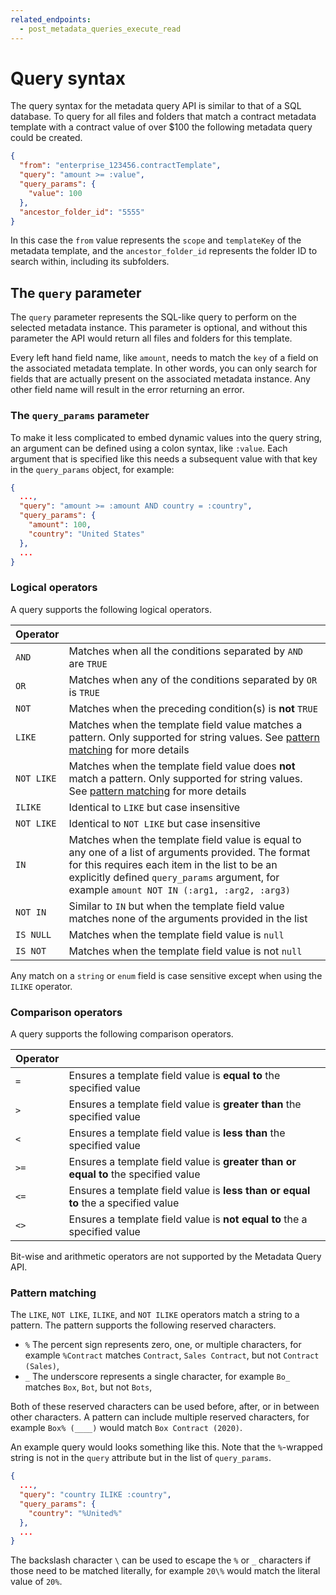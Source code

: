 ```yaml
---
related_endpoints:
  - post_metadata_queries_execute_read
---
```


# Query syntax

The query syntax for the metadata query API is similar to that of a SQL
database. To query for all files and folders that match a contract metadata
template with a contract value of over \$100 the following metadata query could
be created.

```json
{
  "from": "enterprise_123456.contractTemplate",
  "query": "amount >= :value",
  "query_params": {
    "value": 100
  },
  "ancestor_folder_id": "5555"
}
```

In this case the `from` value represents the `scope` and `templateKey` of the
metadata template, and the `ancestor_folder_id` represents the folder ID to
search within, including its subfolders.

## The `query` parameter

The `query` parameter represents the SQL-like query to perform on the selected
metadata instance. This parameter is optional, and without this parameter the
API would return all files and folders for this template.

Every left hand field name, like `amount`, needs to match the `key` of a
field on the associated metadata template. In other words, you can only search
for fields that are actually present on the associated metadata instance. Any
other field name will result in the error returning an error.

### The `query_params` parameter

To make it less complicated to embed dynamic values into the query string, an
argument can be defined using a colon syntax, like `:value`. Each argument that
is specified like this needs a subsequent value with that key in the
`query_params` object, for example:

```json
{
  ...,
  "query": "amount >= :amount AND country = :country",
  "query_params": {
    "amount": 100,
    "country": "United States"
  },
  ...
}
```

### Logical operators

A query supports the following logical operators.

<!-- markdownlint-disable line-length -->

| Operator   |                                                                                                                                                                                                                                                      |
|------------|------------------------------------------------------------------------------------------------------------------------------------------------------------------------------------------------------------------------------------------------------|
| `AND`      | Matches when all the conditions separated by `AND` are `TRUE`                                                                                                                                                                                        |
| `OR`       | Matches when any of the conditions separated by `OR` is `TRUE`                                                                                                                                                                                       |
| `NOT`      | Matches when the preceding condition(s) is **not** `TRUE`                                                                                                                                                                                            |
| `LIKE`     | Matches when the template field value matches a pattern. Only supported for string values. See [pattern matching](#pattern-matching) for more details                                                                                                |
| `NOT LIKE` | Matches when the template field value does **not** match a pattern. Only supported for string values. See [pattern matching](#pattern-matching) for more details                                                                                     |
| `ILIKE`    | Identical to `LIKE` but case insensitive                                                                                                                                                                                                             |
| `NOT LIKE` | Identical to `NOT LIKE` but case insensitive                                                                                                                                                                                                         |
| `IN`       | Matches when the template field value is equal to any one of a list of arguments provided. The format for this requires each item in the list to be an explicitly defined `query_params` argument, for example `amount NOT IN (:arg1, :arg2, :arg3)` |
| `NOT IN`   | Similar to `IN` but when the template field value matches none of the arguments provided in the list                                                                                                                                                 |
| `IS NULL`  | Matches when the template field value is `null`                                                                                                                                                                                                      |  |
| `IS NOT`   | Matches when the template field value is not `null`                                                                                                                                                                                                  |  |

<!-- markdownlint-enable line-length -->

<Message notice>

Any match on a `string` or `enum` field is case sensitive except when using
the `ILIKE` operator.

</Message>

### Comparison operators

A query supports the following comparison operators.

<!-- markdownlint-disable line-length -->

| Operator |                                                                                      |
|----------|--------------------------------------------------------------------------------------|
| `=`      | Ensures a template field value is **equal to** the specified value                   |
| `>`      | Ensures a template field value is **greater than** the specified value               |
| `<`      | Ensures a template field value is **less than** the specified value                  |
| `>=`     | Ensures a template field value is **greater than or equal to** the specified value   |
| `<=`     | Ensures a template field value is **less than or equal to** the a specified value    |
| `<>`     | Ensures a template field value is **not equal to** the a specified value             |

<!-- markdownlint-enable line-length -->

<Message warning>
  Bit-wise and arithmetic operators are not supported by the Metadata Query API.
</Message>

### Pattern matching

The `LIKE`, `NOT LIKE`, `ILIKE`, and `NOT ILIKE` operators match a string
to a pattern. The pattern supports the following reserved characters.

- `%` The percent sign represents zero, one, or multiple characters, for example
  `%Contract` matches `Contract`, `Sales Contract`, but not `Contract (Sales)`,
- `_` The underscore represents a single character, for example
  `Bo_` matches `Box`, `Bot`, but not `Bots`,

Both of these reserved characters can be used before, after, or in between other
characters. A pattern can include multiple reserved characters, for example
`Box% (____)` would match `Box Contract (2020)`.

An example query would looks something like this. Note that the `%`-wrapped
string is not in the `query` attribute but in the list of `query_params`. 

```json
{
  ...,
  "query": "country ILIKE :country",
  "query_params": {
    "country": "%United%"
  },
  ...
}
```

<Message notice>

The backslash character `\` can be used to escape the `%` or
`_` characters if those need to be matched literally, for example
`20\%` would match the literal value of `20%`.

</Message>
